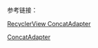 参考链接：

 

[RecyclerView ConcatAdapter](https://xuyonghong.cn/2021/06/25/Android-ConcatAdapter/)


[ConcatAdapter](https://github.com/muhammedcobanoglu/ConcatAdapter)